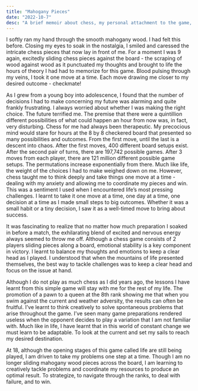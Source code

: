 ```yaml
---
title: "Mahogany Pieces"
date: "2022-10-7"
desc: "A brief memoir about chess, my personal attachment to the game, the lessons that I have garnered from this sport, and the therapeutic energy that this game has pumped into my veins."
---
```


I softly ran my hand through the smooth mahogany wood. I had felt this before. Closing my eyes to soak in the nostalgia, I smiled and caressed the intricate chess pieces that now lay in front of me. For a moment I was 9 again, excitedly sliding chess pieces against the board - the scraping of wood against wood as it punctuated my thoughts and brought to life the hours of theory I had had to memorize for this game. Blood pulsing through my veins, I took it one move at a time. Each move drawing me closer to my desired outcome - checkmate!

As I grew from a young boy into adolescence, I found that the number of decisions I had to make concerning my future was alarming and quite frankly frustrating. I always worried about whether I was making the right choice. The future terrified me. The premise that there were a quintillion different possibilities of what could happen an hour from now was, in fact, very disturbing. Chess for me had always been therapeutic. My precocious mind would stare for hours at the 8 by 8 checkered board that presented so many possibilities and outcomes. From the first move, until the last is a descent into chaos. After the first moves, 400 different board setups exist. After the second pair of turns, there are 197,742 possible games. After 3 moves from each player, there are 121 million different possible game setups. The permutations increase exponentially from there. Much like life, the weight of the choices I had to make weighed down on me. However, chess taught me to think deeply and take things one move at a time - dealing with my anxiety and allowing me to coordinate my pieces and win. This was a sentiment I used when I encountered life’s most pressing challenges. I learnt to take it one move at a time, one day at a time, one decision at a time as I made small steps to big outcomes. Whether it was a small habit or a tiny decision, I saw it as a well-timed move to bring about success.

It was fascinating to realize that no matter how much preparation I soaked in before a match, the exhilarating blend of excited and nervous energy always seemed to throw me off. Although a chess game consists of 2 players sliding pieces along a board, emotional stability is a key component in victory. I learnt to balance my thoughts and emotions to keep a clear head as I played. I understood that when the mountains of life presented themselves, the best way to tackle challenges was to keep a clear head and focus on the issue at hand.

Although I do not play as much chess as I did years ago, the lessons I have learnt from this simple game will stay with me for the rest of my life. The promotion of a pawn to a queen at the 8th rank showing me that when you swim against the current and weather adversity, the results can often be fruitful. I’ve learnt to think creatively to solve spontaneous problems that arise throughout the game. I’ve seen many game preparations rendered useless when the opponent decides to play a variation that I am not familiar with. Much like in life, I have learnt that in this world of constant change we must learn to be adaptable. To look at the current and set my sails to reach my desired destination.

At 18, although the opening stages of this game called life are still being played, I am driven to take my problems one step at a time. Though I am no longer sliding mahogany wood pieces across the board, I am learning to creatively tackle problems and coordinate my resources to produce an optimal result. To strategize, to navigate through the ranks, to deal with failure, and to win.
